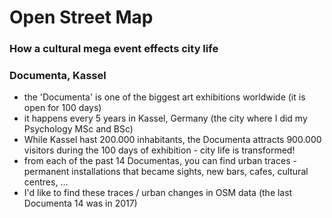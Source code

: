 # Open Street Map

### How a cultural mega event effects city life
### Documenta, Kassel
    
* the 'Documenta' is one of the biggest art exhibitions worldwide (it is open for 100 days)
* it happens every 5 years in Kassel, Germany (the city where I did my Psychology MSc and BSc)
* While Kassel hast 200.000 inhabitants, the Documenta attracts 900.000 visitors during the 100 days of exhibition - city life is transformed!
* from each of the past 14 Documentas, you can find urban traces - permanent installations that became sights, new bars, cafes, cultural centres, ...
* I'd like to find these traces / urban changes in OSM data (the last Documenta 14 was in 2017)
